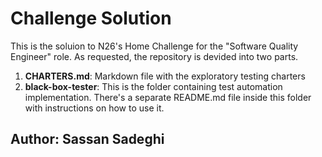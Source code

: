 # Challenge Solution

This is the soluion to N26's Home Challenge for the "Software Quality Engineer" role.
As requested, the repository is devided into two parts.
1. **CHARTERS.md**: Markdown file with the exploratory testing charters
2. **black-box-tester**: This is the folder containing test automation implementation. There's a separate README.md file inside this folder with instructions on how to use it.

## Author: Sassan Sadeghi